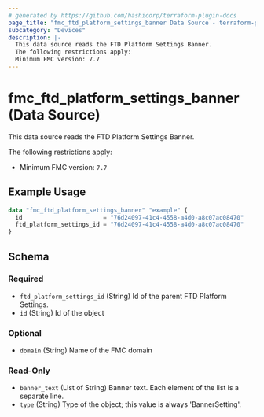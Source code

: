 ```yaml
---
# generated by https://github.com/hashicorp/terraform-plugin-docs
page_title: "fmc_ftd_platform_settings_banner Data Source - terraform-provider-fmc"
subcategory: "Devices"
description: |-
  This data source reads the FTD Platform Settings Banner.
  The following restrictions apply:
  Minimum FMC version: 7.7
---
```


# fmc_ftd_platform_settings_banner (Data Source)

This data source reads the FTD Platform Settings Banner.

The following restrictions apply:
  - Minimum FMC version: `7.7`

## Example Usage

```terraform
data "fmc_ftd_platform_settings_banner" "example" {
  id                       = "76d24097-41c4-4558-a4d0-a8c07ac08470"
  ftd_platform_settings_id = "76d24097-41c4-4558-a4d0-a8c07ac08470"
}
```

<!-- schema generated by tfplugindocs -->
## Schema

### Required

- `ftd_platform_settings_id` (String) Id of the parent FTD Platform Settings.
- `id` (String) Id of the object

### Optional

- `domain` (String) Name of the FMC domain

### Read-Only

- `banner_text` (List of String) Banner text. Each element of the list is a separate line.
- `type` (String) Type of the object; this value is always 'BannerSetting'.
